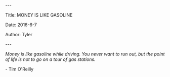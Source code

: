 \-\-\-

Title: MONEY IS LIKE GASOLINE

Date: 2016\-6\-7

Author: Tyler

\-\-\-

*Money is like gasoline while driving\. You never want to run out, but the point of life is not to go on a tour of gas stations\.*

\- Tim O'Reilly

